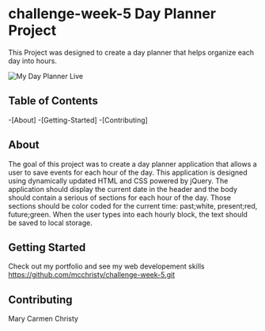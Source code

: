 # challenge-week-5 Day Planner Project
This Project was designed to create a day planner that helps organize each day into hours.

![My Day Planner Live](Assets/05-third-party-apis-homework-demo.gif)

## Table of Contents
-[About]
-[Getting-Started]
-[Contributing]

## About
The goal of this project was to create a day planner application that allows a user to save events for each hour of the day. This application is designed using dynamically updated HTML and CSS powered by jQuery. The application should display the current date in the header and the body should contain a serious of sections for each hour of the day. Those sections should be color coded for the current time: past;white, present;red, future;green. When the user types into each hourly block, the text should be saved to local storage. 

## Getting Started
Check out my portfolio and see my web developement skills https://github.com/mcchristy/challenge-week-5.git 

## Contributing
Mary Carmen Christy